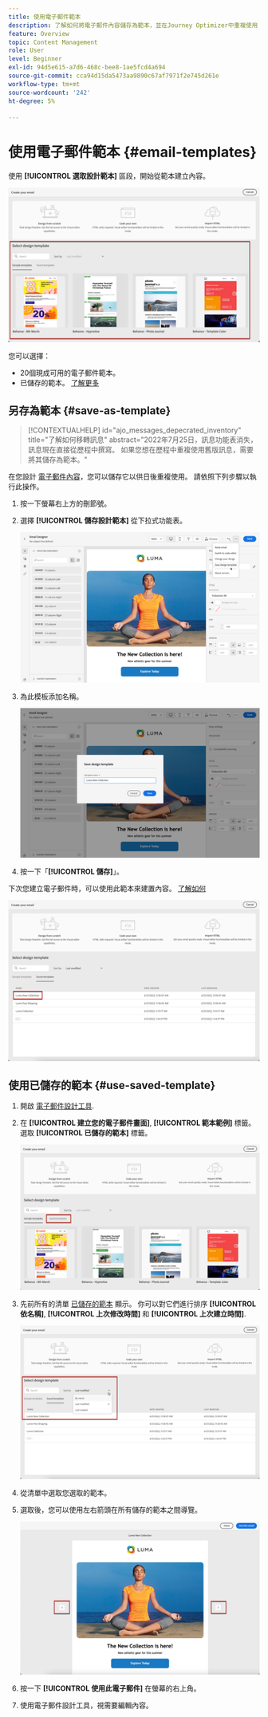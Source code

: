 ```yaml
---
title: 使用電子郵件範本
description: 了解如何將電子郵件內容儲存為範本，並在Journey Optimizer中重複使用
feature: Overview
topic: Content Management
role: User
level: Beginner
exl-id: 94d5e615-a7d6-468c-bee8-1ae5fcd4a694
source-git-commit: cca94d15da5473aa9890c67af7971f2e745d261e
workflow-type: tm+mt
source-wordcount: '242'
ht-degree: 5%

---
```


# 使用電子郵件範本 {#email-templates}

使用 **[!UICONTROL 選取設計範本]** 區段，開始從範本建立內容。

![](assets/email_designer-templates.png)

您可以選擇：
* 20個現成可用的電子郵件範本。
* 已儲存的範本。 [了解更多](#save-as-template)

## 另存為範本 {#save-as-template}

>[!CONTEXTUALHELP]
>id="ajo_messages_depecrated_inventory"
>title="了解如何移轉訊息"
>abstract="2022年7月25日，訊息功能表消失，訊息現在直接從歷程中撰寫。 如果您想在歷程中重複使用舊版訊息，需要將其儲存為範本。"

在您設計 [電子郵件內容](design-emails.md)，您可以儲存它以供日後重複使用。 請依照下列步驟以執行此操作。

1. 按一下螢幕右上方的刪節號。

1. 選擇 **[!UICONTROL 儲存設計範本]** 從下拉式功能表。

   ![](assets/email_designer-save-template.png)

1. 為此模板添加名稱。

   ![](assets/email_designer-template-name.png)

1. 按一下「**[!UICONTROL 儲存]**」。

下次您建立電子郵件時，可以使用此範本來建置內容。 [了解如何](#use-saved-template)

![](assets/email_designer-saved-template.png)

## 使用已儲存的範本 {#use-saved-template}

1. 開啟 [電子郵件設計工具](create-email-content.md).

1. 在 **[!UICONTROL 建立您的電子郵件畫面]**, **[!UICONTROL 範本範例]** 標籤。 選取 **[!UICONTROL 已儲存的範本]** 標籤。

   ![](assets/email_designer-saved-templates-tab.png)

1. 先前所有的清單 [已儲存的範本](#save-as-template) 顯示。 你可以對它們進行排序 **[!UICONTROL 依名稱]**, **[!UICONTROL 上次修改時間]** 和 **[!UICONTROL 上次建立時間]**.

   ![](assets/email_designer-saved-templates.png)

1. 從清單中選取您選取的範本。

1. 選取後，您可以使用左右箭頭在所有儲存的範本之間導覽。

   ![](assets/email_designer-saved-templates-navigate.png)

1. 按一下 **[!UICONTROL 使用此電子郵件]** 在螢幕的右上角。

1. 使用電子郵件設計工具，視需要編輯內容。
